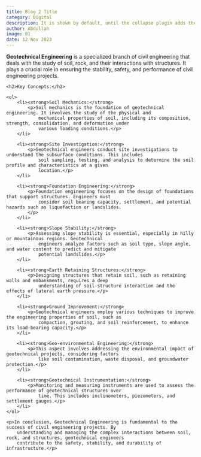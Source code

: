 ```yaml
---
title: Blog 2 Title
category: Digital
description: It is shown by default, until the collapse plugin adds the appropriate classes that we use to style each element. These classes control the overall appearance, as well as the showing and hiding via CSS transitions.
author: Abdullah
image: 01
date: 12 Nov 2023
---
```


<!DOCTYPE html>
<html lang="en">

<head>
    <meta charset="UTF-8">
    <meta name="viewport" content="width=device-width, initial-scale=1.0">
    <title>Theoretical Background: Geotechnical Engineering</title>
</head>

<body>
    <p><strong>Geotechnical Engineering</strong> is a specialized branch of civil engineering that deals with the study
        of soil, rock, and their interactions with structures. It plays a crucial role in ensuring the stability,
        safety, and performance of civil engineering projects.</p>

    <h2>Key Concepts:</h2>

    <ol>
        <li><strong>Soil Mechanics:</strong>
            <p>Soil mechanics is the foundation of geotechnical engineering. It involves the study of the physical and
                mechanical properties of soil, including its composition, strength, consolidation, and deformation under
                various loading conditions.</p>
        </li>

        <li><strong>Site Investigation:</strong>
            <p>Geotechnical engineers conduct site investigations to understand the subsurface conditions. This includes
                soil sampling, testing, and analysis to determine the soil profile and characteristics at a given
                location.</p>
        </li>

        <li><strong>Foundation Engineering:</strong>
            <p>Foundation engineering focuses on the design of foundations that support structures. Engineers must
                consider soil bearing capacity, settlement, and potential hazards such as liquefaction or landslides.
            </p>
        </li>

        <li><strong>Slope Stability:</strong>
            <p>Assessing slope stability is essential, especially in hilly or mountainous regions. Geotechnical
                engineers analyze factors such as soil type, slope angle, and water content to predict and mitigate
                potential landslides.</p>
        </li>

        <li><strong>Earth Retaining Structures:</strong>
            <p>Designing structures that retain soil, such as retaining walls and embankments, requires a deep
                understanding of soil-structure interaction and the effects of lateral earth pressure.</p>
        </li>

        <li><strong>Ground Improvement:</strong>
            <p>Geotechnical engineers employ various techniques to improve the engineering properties of soil, such as
                compaction, grouting, and soil reinforcement, to enhance its load-bearing capacity.</p>
        </li>

        <li><strong>Geo-environmental Engineering:</strong>
            <p>This aspect involves addressing the environmental impact of geotechnical projects, considering factors
                like soil contamination, waste disposal, and groundwater protection.</p>
        </li>

        <li><strong>Geotechnical Instrumentation:</strong>
            <p>Monitoring and measuring instruments are used to assess the performance of geotechnical structures over
                time. This includes inclinometers, piezometers, and settlement gauges.</p>
        </li>
    </ol>

    <p>In conclusion, Geotechnical Engineering is fundamental to the success of civil engineering projects. By
        understanding and managing the complex interactions between soil, rock, and structures, geotechnical engineers
        contribute to the safety, stability, and durability of infrastructure.</p>

</body>

</html>
